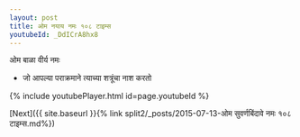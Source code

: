 ```yaml
---
layout: post
title: ओम नयाय नमः १०८ टाइम्स
youtubeId: _DdICrA8hx8
---
```

 
 
 ओम बाळा वीर्य नमः  
 
 -  जो आपल्या पराक्रमाने त्याच्या शत्रूंचा नाश करतो 
 
  
 
  
 
 
 
 
 
 


{% include youtubePlayer.html id=page.youtubeId %}
 
[Next]({{ site.baseurl }}{% link  split2/_posts/2015-07-13-ओम सुवर्णबिंदावे नमः  १०८ टाइम्स.md%})
 
